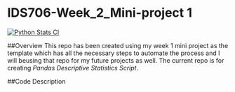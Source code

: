 <h1> IDS706-Week_2_Mini-project 1</h1>

[![Python Stats CI](https://github.com/nogibjj/IDS-Week2_MiniProject_us26/actions/workflows/main.yml/badge.svg)](https://github.com/nogibjj/IDS-Week2_MiniProject_us26/actions/workflows/main.yml)

##Overview
This repo has been created using my week 1 mini project as the template which has all the necessary steps to automate the process and I will beusing that repo for my future projects as well. 
The current repo is for creating *Pandas Descriptive Statistics Script*.

##Code Description



